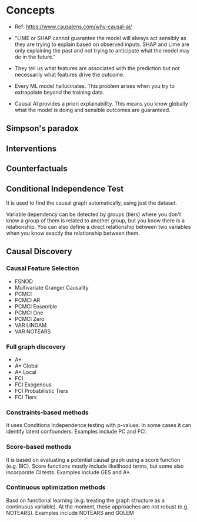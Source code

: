 # Concepts

- Ref: https://www.causalens.com/why-causal-ai/

 - "LIME or SHAP cannot guarantee the model will always act sensibly as they are trying to explain based on observed inputs. SHAP and Lime are only explaining the past and not trying to anticipate what the model may do in the future."
 - They tell us what features are associated with the prediction but not necessarily what features drive the outcome.
- Every ML model hallucinates. This problem arises when you try to extrapolate beyond the training data.
- Causal AI provides a priori explainability. This means you know globally what the model is doing and sensible outcomes are guaranteed.

## Simpson's paradox

## Interventions

## Counterfactuals

## Conditional Independence Test

It is used to find the causal graph automatically, using just the dataset.

Variable dependency can be detected by groups (tiers) where you don't know a group of them is related to another group, but you know there is a relationship. You can also define a direct relationship between two variables when you know exactly the relationship between them.

## Causal Discovery

### Causal Feature Selection
- FSNOD
- Multivariate Granger Causality
- PCMCI
- PCMCI AR
- PCMCI Ensemble
- PCMCI One
- PCMCI Zero
- VAR LINGAM
- VAR NOTEARS

### Full graph discovery

- A*
- A* Global
- A* Local
- FCI
- FCI Exogenous
- FCI Probabilistic Tiers
- FCI Tiers

### Constraints-based methods
It uses Conditiona Independence testing with p-values. In some cases it can identify latent confounders. Examples include PC and FCI.

### Score-based methods

It is based on evaluating a potential causal graph using a score function (e.g. BIC). Score functions mostly include likelihood terms, but some also incorporate CI tests. Examples include GES and A*.

### Continuous optimization methods

Basd on functional learning (e.g. treating the graph structure as a continuous variable). At the moment, these approaches are not robust (e.g. NOTEARS). Examples include NOTEARS and GOLEM
